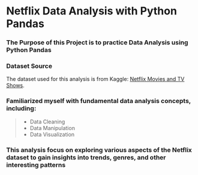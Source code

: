 # Netflix Data Analysis with Python Pandas

### The Purpose of this Project is to practice Data Analysis using Python Pandas

### Dataset Source

The dataset used for this analysis is from Kaggle: [Netflix Movies and TV Shows](https://www.kaggle.com/shivamb/netflix-shows).


### Familiarized myself with fundamental data analysis concepts, including:

> - Data Cleaning
> - Data Manipulation
> - Data Visualization

### This analysis focus on exploring various aspects of the Netflix dataset to gain insights into trends, genres, and other interesting patterns

